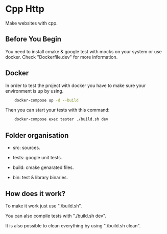 # Cpp Http
Make websites with cpp.

## Before You Begin
You need to install cmake & google test with mocks on your system or use docker.
Check "Dockerfile.dev" for more information.

## Docker
In order to test the project with docker you have to make sure your environment is up by using.
```bash 
    docker-compose up -d --build
```

Then you can start your tests with this command:
```bash 
    docker-compose exec tester ./build.sh dev
```


## Folder organisation
* src: sources.

* tests: google unit tests.

* build: cmake genarated files.

* bin: test & library binaries.

## How does it work?

To make it work just use "./build.sh". 

You can also compile tests with "./build.sh dev".

It is also possible to clean everything by using "./build.sh clean".
